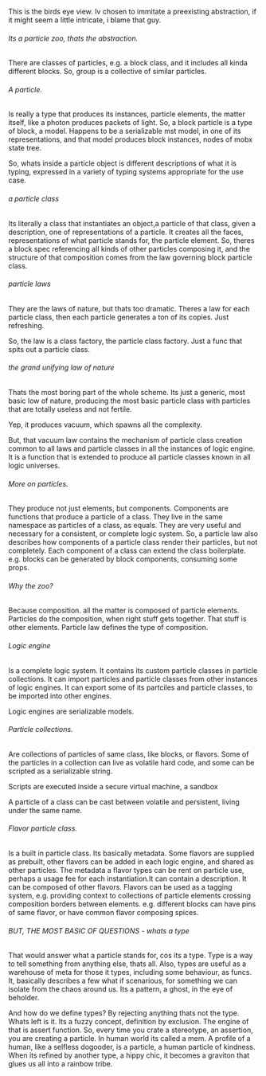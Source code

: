 This is the birds eye view. 
Iv chosen to immitate a preexisting abstraction, 
if it might seem a little intricate, i blame that guy.

###### Its a particle zoo, thats the abstraction.
There are classes of particles, e.g. a block class, and it includes all kinda different blocks. So,  group
is a collective of similar particles.

###### A particle.
Is really a type that produces its instances, particle elements, the matter itself, like a photon produces packets of light. So, a block particle is
a type of block, a model.  Happens to be a serializable mst model, in one of its representations, and that model 
produces block instances, nodes of mobx state tree.

So, whats inside a particle object is different descriptions of what it is typing, expressed in a variety of typing systems 
appropriate for the use case.

###### a particle class
Its literally a class that instantiates an object,a particle of that class, given a description, one of representations of a particle.
It creates all the faces, representations of what particle stands for, the particle element.  So, theres a block spec referencing all kinds of other 
particles composing it, and the structure of that composition comes from the law governing block particle class.

###### particle laws
They are the laws of nature, but thats too dramatic. Theres a law for each particle class, then each particle generates a 
ton of its copies. Just refreshing.

So, the law is a class factory, the particle class factory. Just a func that spits out a particle class.

###### the grand unifying law of nature
Thats the most boring part of the whole scheme. Its just a generic, most basic low of nature, producing 
the most basic particle class with particles that are totally useless and not fertile. 

Yep, it produces vacuum, which spawns all the complexity.

But, that vacuum law contains the mechanism of particle class creation common to all laws and particle classes
in all the instances of logic engine. It is a function that is extended to produce all particle classes known
in all logic universes.

###### More on particles.
They produce not just elements, but components. Components are functions that produce a particle of a class.
They live in the same namespace as particles of a class, as equals. They are very useful and necessary for a consistent, 
or complete logic system.  So, a particle law also describes how components of a particle class render their 
particles, but not completely. Each component of a class can extend the class boilerplate. e.g. blocks can be 
generated by block components, consuming some props.

###### Why the zoo?
Because composition. all the matter is composed of particle elements. Particles do the composition, when right stuff 
gets together. That stuff is other elements.  Particle law defines the type of composition.

###### Logic engine
Is a complete logic system. It contains its custom particle classes in particle collections. It can import
particles and particle classes from other instances of logic engines. It can export some of its partciles and 
particle classes, to be imported into other engines. 

Logic engines are serializable models.

###### Particle collections.
Are collections of particles of same class, like blocks, or flavors. Some of the particles in a 
collection can live as volatile hard code, and some can be scripted as a serializable string. 

Scripts are executed inside a secure virtual machine, a sandbox

A particle of a class can be cast between volatile and persistent, living under the same name.

###### Flavor particle class.
Is a built in particle class. Its basically metadata. Some flavors are supplied as  prebuilt,  other
flavors can be added in each logic engine, and shared as other particles.  The metadata a flavor types 
can be rent on particle use, perhaps a usage fee for each instantiation.It can contain a description.
It can be composed of other flavors. Flavors can be used as a tagging system, e.g. providing context
to collections of particle elements crossing composition borders between elements. e.g. different blocks
can have pins of same flavor, or have common flavor composing spices.

###### BUT, THE MOST BASIC OF QUESTIONS - whats a type
That would answer what a particle stands for, cos its a type.  Type is a way to tell something from anything 
else, thats all. Also, types are useful as a warehouse of meta for those it types, including some behaviour, 
as funcs. It, basically describes a few what if scenarious, for something we can isolate from the chaos around us.
Its a pattern, a ghost, in the eye of beholder.

And how do we define types?  By rejecting anything thats not the type. Whats left is it. Its a fuzzy concept,
definition by exclusion. The engine of that is assert function. So, every time you crate a stereotype, an assertion,
you are creating a particle. In human world its called a mem. A profile of a human, like a selfless dogooder, is a 
particle, a human particle of kindness. When its refined by another type, a hippy chic, it becomes a graviton that
glues us all into a rainbow tribe.







